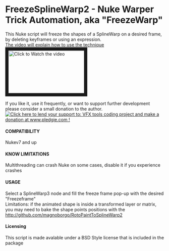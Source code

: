 FreezeSplineWarp2 - Nuke Warper Trick Automation, aka "FreezeWarp"
===============


This Nuke script will freeze the shapes of a SplineWarp on a desired frame, by deleting keyframes or using an expression.   
[The video will explain how to use the technique](http://www.youtube.com/watch?v=rFP4jgfXpjM&feature=player_embedded)    
<a href="http://www.youtube.com/watch?feature=player_embedded&v=rFP4jgfXpjM" target="_blank"><img src="http://img.youtube.com/vi/rFP4jgfXpjM/mqdefault.jpg"
alt="Click to Watch the video" width="240" height="135" border="10" /></a>





If you like it, use it frequently, or want to support further development please consider a small donation to the author.   
<a href='http://www.pledgie.com/campaigns/21123'><img alt='Click here to lend your support to: VFX tools coding project and make a donation at www.pledgie.com !' src='http://www.pledgie.com/campaigns/21123.png?skin_name=chrome' border='0' /></a>

#### COMPATIBILITY ####

Nukev7 and up

#### KNOW LIMITATIONS ####

Multithreading can crash Nuke on some cases, disable it if you experience crashes

#### USAGE ####

Select a SplineWarp3 node and fill the freeze frame pop-up with the desired "Freezeframe"   
Limitations: if the animated shape is inside a transformed layer or matrix, you may need to bake the shape points positions with 
the http://github.com/magnoborgo/RotoPaintToSplineWarp2

#### Licensing ####

This script is made avalable under a BSD Style license that is included in the package

